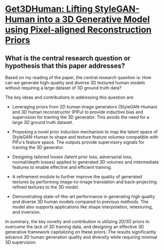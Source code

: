 # [Get3DHuman: Lifting StyleGAN-Human into a 3D Generative Model using   Pixel-aligned Reconstruction Priors](https://arxiv.org/abs/2302.01162)

## What is the central research question or hypothesis that this paper addresses?

 Based on my reading of the paper, the central research question is: How can we generate high-quality and diverse 3D textured human models without requiring a large dataset of 3D ground truth data? 

The key ideas and contributions in addressing this question are:

- Leveraging priors from 2D human image generators (StyleGAN-Human) and 3D human reconstructor (PIFu) to provide inductive bias and supervision for training the 3D generator. This avoids the need for a large 3D ground truth dataset.

- Proposing a novel prior induction mechanism to map the latent space of StyleGAN-Human to shape and texture feature volumes compatible with PIFu's feature space. The outputs provide supervisory signals for training the 3D generator.

- Designing tailored losses (latent prior loss, adversarial loss, normal/depth losses) applied to generated 3D volumes and intermediate features to enable effective and efficient training.

- A refinement module to further improve the quality of generated textures by performing image-to-image translation and back-projecting refined textures to the 3D model.

- Demonstrating state-of-the-art performance in generating high quality and diverse 3D human models compared to previous methods. The model also supports applications like shape interpolation, retexturing, and inversion.

In summary, the key novelty and contribution is utilizing 2D/3D priors to overcome the lack of 3D training data, and designing an effective 3D generative framework capitalizing on these priors. The results significantly advance 3D human generation quality and diversity while requiring minimal 3D supervision.
